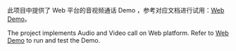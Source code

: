 此项目中提供了 Web 平台的音视频通话 Demo ，参考对应文档进行试用：[Web Demo](https://www.volcengine.com/docs/6752/132447)。

The project implements Audio and Video call on Web platform. Refer to [Web Demo](https://www.volcengine.com/docs/6752/132447) to run and test the Demo.
